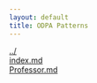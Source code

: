 ```yaml
---
layout: default
title: ODPA Patterns
---
```

  
[../](../)  
[index.md](./index.md)  
[Professor.md](./Professor.md)  
